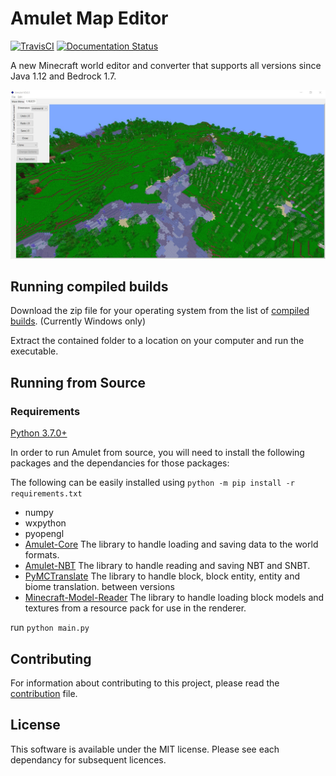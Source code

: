 # Amulet Map Editor

<a href="https://github.com/Amulet-Team/Amulet-Map-Editor/releases"><img alt="TravisCI" src="https://travis-ci.org/Amulet-Team/Amulet-Map-Editor.svg"></a>
[![Documentation Status](https://readthedocs.org/projects/amulet-map-editor/badge/?version=develop)](https://amulet-map-editor.readthedocs.io/en/develop/?badge=develop)

A new Minecraft world editor and converter that supports all versions since Java 1.12 and Bedrock 1.7.

![edit](resource/img/edit.jpg)

## Running compiled builds

Download the zip file for your operating system from the list of [compiled builds](https://github.com/Amulet-Team/Amulet-Map-Editor/releases). (Currently Windows only)

Extract the contained folder to a location on your computer and run the executable.

## Running from Source

### Requirements

[Python 3.7.0+](https://www.python.org/)

In order to run Amulet from source, you will need to install the following packages and the dependancies for those packages:

The following can be easily installed using `python -m pip install -r requirements.txt`

- numpy
- wxpython
- pyopengl
- [Amulet-Core](https://github.com/Amulet-Team/Amulet-Core)  The library to handle loading and saving data to the world formats.
- [Amulet-NBT](https://github.com/Amulet-Team/Amulet-NBT)  The library to handle reading and saving NBT and SNBT.
- [PyMCTranslate](https://github.com/gentlegiantJGC/PyMCTranslate)  The library to handle block, block entity, entity and biome translation. between versions
- [Minecraft-Model-Reader](https://github.com/gentlegiantJGC/Minecraft-Model-Reader)  The library to handle loading block models and textures from a resource pack for use in the renderer.

run `python main.py`

## Contributing

For information about contributing to this project, please read the [contribution](contributing.md) file.


## License
This software is available under the MIT license.
Please see each dependancy for subsequent licences.
